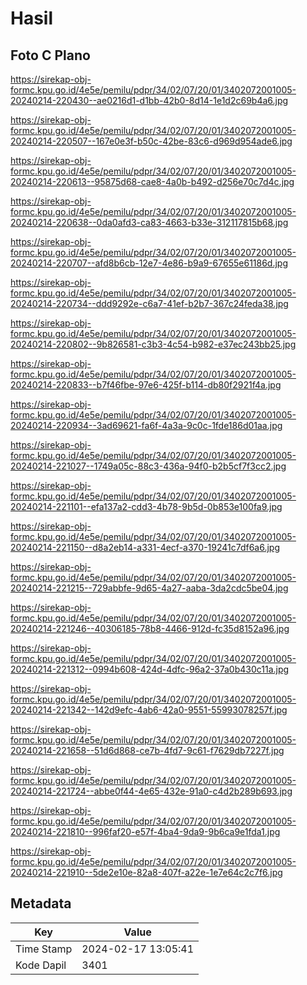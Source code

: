 # Hasil

## Foto C Plano

https://sirekap-obj-formc.kpu.go.id/4e5e/pemilu/pdpr/34/02/07/20/01/3402072001005-20240214-220430--ae0216d1-d1bb-42b0-8d14-1e1d2c69b4a6.jpg

https://sirekap-obj-formc.kpu.go.id/4e5e/pemilu/pdpr/34/02/07/20/01/3402072001005-20240214-220507--167e0e3f-b50c-42be-83c6-d969d954ade6.jpg

https://sirekap-obj-formc.kpu.go.id/4e5e/pemilu/pdpr/34/02/07/20/01/3402072001005-20240214-220613--95875d68-cae8-4a0b-b492-d256e70c7d4c.jpg

https://sirekap-obj-formc.kpu.go.id/4e5e/pemilu/pdpr/34/02/07/20/01/3402072001005-20240214-220638--0da0afd3-ca83-4663-b33e-312117815b68.jpg

https://sirekap-obj-formc.kpu.go.id/4e5e/pemilu/pdpr/34/02/07/20/01/3402072001005-20240214-220707--afd8b6cb-12e7-4e86-b9a9-67655e61186d.jpg

https://sirekap-obj-formc.kpu.go.id/4e5e/pemilu/pdpr/34/02/07/20/01/3402072001005-20240214-220734--ddd9292e-c6a7-41ef-b2b7-367c24feda38.jpg

https://sirekap-obj-formc.kpu.go.id/4e5e/pemilu/pdpr/34/02/07/20/01/3402072001005-20240214-220802--9b826581-c3b3-4c54-b982-e37ec243bb25.jpg

https://sirekap-obj-formc.kpu.go.id/4e5e/pemilu/pdpr/34/02/07/20/01/3402072001005-20240214-220833--b7f46fbe-97e6-425f-b114-db80f2921f4a.jpg

https://sirekap-obj-formc.kpu.go.id/4e5e/pemilu/pdpr/34/02/07/20/01/3402072001005-20240214-220934--3ad69621-fa6f-4a3a-9c0c-1fde186d01aa.jpg

https://sirekap-obj-formc.kpu.go.id/4e5e/pemilu/pdpr/34/02/07/20/01/3402072001005-20240214-221027--1749a05c-88c3-436a-94f0-b2b5cf7f3cc2.jpg

https://sirekap-obj-formc.kpu.go.id/4e5e/pemilu/pdpr/34/02/07/20/01/3402072001005-20240214-221101--efa137a2-cdd3-4b78-9b5d-0b853e100fa9.jpg

https://sirekap-obj-formc.kpu.go.id/4e5e/pemilu/pdpr/34/02/07/20/01/3402072001005-20240214-221150--d8a2eb14-a331-4ecf-a370-19241c7df6a6.jpg

https://sirekap-obj-formc.kpu.go.id/4e5e/pemilu/pdpr/34/02/07/20/01/3402072001005-20240214-221215--729abbfe-9d65-4a27-aaba-3da2cdc5be04.jpg

https://sirekap-obj-formc.kpu.go.id/4e5e/pemilu/pdpr/34/02/07/20/01/3402072001005-20240214-221246--40306185-78b8-4466-912d-fc35d8152a96.jpg

https://sirekap-obj-formc.kpu.go.id/4e5e/pemilu/pdpr/34/02/07/20/01/3402072001005-20240214-221312--0994b608-424d-4dfc-96a2-37a0b430c11a.jpg

https://sirekap-obj-formc.kpu.go.id/4e5e/pemilu/pdpr/34/02/07/20/01/3402072001005-20240214-221342--142d9efc-4ab6-42a0-9551-55993078257f.jpg

https://sirekap-obj-formc.kpu.go.id/4e5e/pemilu/pdpr/34/02/07/20/01/3402072001005-20240214-221658--51d6d868-ce7b-4fd7-9c61-f7629db7227f.jpg

https://sirekap-obj-formc.kpu.go.id/4e5e/pemilu/pdpr/34/02/07/20/01/3402072001005-20240214-221724--abbe0f44-4e65-432e-91a0-c4d2b289b693.jpg

https://sirekap-obj-formc.kpu.go.id/4e5e/pemilu/pdpr/34/02/07/20/01/3402072001005-20240214-221810--996faf20-e57f-4ba4-9da9-9b6ca9e1fda1.jpg

https://sirekap-obj-formc.kpu.go.id/4e5e/pemilu/pdpr/34/02/07/20/01/3402072001005-20240214-221910--5de2e10e-82a8-407f-a22e-1e7e64c2c7f6.jpg


## Metadata

| Key        | Value               |
| ---------- | ------------------- |
| Time Stamp | 2024-02-17 13:05:41 |
| Kode Dapil | 3401                |



